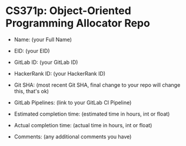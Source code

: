 # CS371p: Object-Oriented Programming Allocator Repo

* Name: (your Full Name)

* EID: (your EID)

* GitLab ID: (your GitLab ID)

* HackerRank ID: (your HackerRank ID)

* Git SHA: (most recent Git SHA, final change to your repo will change this, that's ok)

* GitLab Pipelines: (link to your GitLab CI Pipeline)

* Estimated completion time: (estimated time in hours, int or float)

* Actual completion time: (actual time in hours, int or float)

* Comments: (any additional comments you have)
